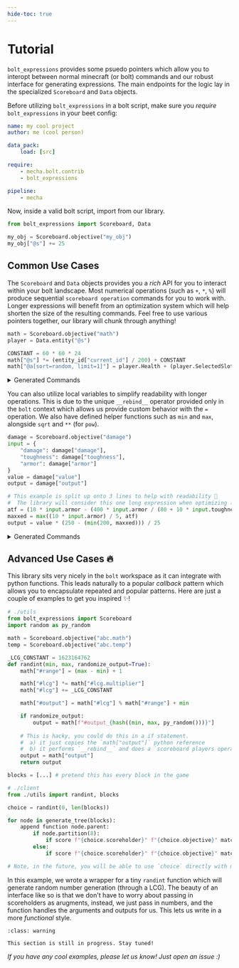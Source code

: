 ```yaml
---
hide-toc: true
---
```


# Tutorial

`bolt_expressions` provides some psuedo pointers which allow you to interopt between normal minecraft (or bolt) commands and our robust interface for generating expressions. The main endpoints for the logic lay in the specialized `Scoreboard` and `Data` objects.

Before utilizing `bolt_expressions` in a bolt script, make sure you *require* `bolt_expressions` in your beet config:

```yaml
name: my cool project
author: me (cool person)

data_pack:
    load: [src]

require:
    - mecha.bolt.contrib
    - bolt_expressions

pipeline:
    - mecha
```

Now, inside a valid bolt script, import from our library.

```py
from bolt_expressions import Scoreboard, Data

my_obj = Scoreboard.objective("my_obj")
my_obj["@s"] += 25
```

## Common Use Cases

The `Scoreboard` and `Data` objects provides you a *rich* API for you to interact within your bolt landscape. Most numerical operations (such as `+`, `*`, `%`) will produce sequential `scoreboard operation` commands for you to work with. Longer expressions will benefit from an optimization system which will help shorten the size of the resulting commands. Feel free to use various pointers together, our library will chunk through anything!

```py
math = Scoreboard.objective("math")
player = Data.entity("@s")

CONSTANT = 60 * 60 * 24
math["@s"] *= (entity_id["current_id"] / 200) + CONSTANT
math["@a[sort=random, limit=1]"] = player.Health + (player.SelectedSlot * 9) / 5
```

<details>

<summary>Generated Commands</summary>

```mcfunction
scoreboard players operation $i0 bolt.expr.temp = current_id entity.id
scoreboard players operation $i0 bolt.expr.temp /= $200 bolt.expr.const
scoreboard players add $i0 bolt.expr.temp 86400
scoreboard players operation @s math *= $i0 bolt.expr.temp

execute store result score @a[sort=random, limit=1] math run data get entity @s SelectedSlot 1
scoreboard players operation @a[sort=random, limit=1] math *= $9 bolt.expr.const
scoreboard players operation @a[sort=random, limit=1] math /= $5 bolt.expr.const
execute store result score $i3 bolt.expr.temp run data get entity @s Health 1
scoreboard players operation @a[sort=random, limit=1] math += $i3 bolt.expr.temp
```

</details>

You can also utilize local variables to simplify readability with longer operations. This is due to the unique `__rebind__` operator provided only in the `bolt` context which allows us provide custom behavior with the `=` operation. We also have defined helper functions such as `min` and `max`, alongside `sqrt` and `**` (for `pow`).

```py
damage = Scoreboard.objective("damage")
input = {
    "damage": damage["damage"],
    "toughness": damage["toughness"],
    "armor": damage["armor"]
}
value = damage["value"]
output = damage["output"]

# This example is split up onto 3 lines to help with readability 📖
#  The library will consider this one long expression when optimizing 🔥
atf = (10 * input.armor - (400 * input.armor / (80 + 10 * input.toughness))) # python local variable
maxxed = max((10 * input.armor) / 5, atf)                                    # still local variable
output = value * (250 - (min(200, maxxed))) / 25                             # ✨ special behavior | generates commands ✨
```

<details>

<summary>Generated Commands</summary>

```mcfunction
scoreboard players set $i0 bolt.expr.temp 10
scoreboard players operation $i0 bolt.expr.temp *= armor damage
scoreboard players operation $i0 bolt.expr.temp /= $5 bolt.expr.const
scoreboard players set $i2 bolt.expr.temp 10
scoreboard players operation $i2 bolt.expr.temp *= armor damage
scoreboard players set $i3 bolt.expr.temp 400
scoreboard players operation $i3 bolt.expr.temp *= armor damage
scoreboard players set $i4 bolt.expr.temp 10
scoreboard players operation $i4 bolt.expr.temp *= toughness damage
scoreboard players add $i4 bolt.expr.temp 80
scoreboard players operation $i3 bolt.expr.temp /= $i4 bolt.expr.temp
scoreboard players operation $i2 bolt.expr.temp -= $i3 bolt.expr.temp
scoreboard players operation $i0 bolt.expr.temp > $i2 bolt.expr.temp
scoreboard players set $i9 bolt.expr.temp 200
scoreboard players operation $i9 bolt.expr.temp < $i0 bolt.expr.temp
scoreboard players set output damage 250
scoreboard players operation output damage -= $i9 bolt.expr.temp
scoreboard players operation output damage *= value damage
scoreboard players operation output damage /= $25 bolt.expr.const
```

</details>

## Advanced Use Cases 🔥

This library sits very nicely in the `bolt` workspace as it can integrate with python functions. This leads naturally to a popular *callback* pattern which allows you to encapsulate repeated and popular patterns. Here are just a couple of examples to get you inspired ✨!

```py
# ./utils
from bolt_expressions import Scoreboard
import random as py_random

math = Scoreboard.objective("abc.math")
temp = Scoreboard.objective("abc.temp")

_LCG_CONSTANT = 1623164762
def randint(min, max, randomize_output=True):
    math["#range"] = (max - min) + 1

    math["#lcg"] *= math["#lcg.multiplier"]
    math["#lcg"] += _LCG_CONSTANT

    math["#output"] = math["#lcg"] % math["#range"] + min

    if randomize_output:
        output = math[f"#output_{hash((min, max, py_random()))}"]
    
    # This is hacky, you could do this in a if statement.
    #  a) it just copies the `math["output"]` python reference
    #  b) it performs `__rebind__` and does a `scoreboard players operation`
    output = math["output"] 
    return output

blocks = [...] # pretend this has every block in the game

# ./client
from ./utils import randint, blocks

choice = randint(0, len(blocks))

for node in generate_tree(blocks):
    append function node.parent:
        if node.partition(8):
            if score f"{choice.scoreholder}" f"{choice.objective}" matches node.range function node.children
        else:
            if score f"{choice.scoreholder}" f"{choice.objective}" matches node.range setblock ~ ~ ~ node.value

# Note, in the future, you will be able to use `choice` directly with mecha commands
```

In this example, we wrote a wrapper for a tiny `randint` function which will generate random number generation (through a LCG). The beauty of an interface like so is that we don't have to worry about passing in scoreholders as arugments, instead, we just pass in numbers, and the function handles the arguments and outputs for us. This lets us write in a more *functional* style.

```{admonition} 🚧 In Construction 🚧
:class: warning

This section is still in progress. Stay tuned!
```

*If you have any cool examples, please let us know! Just open an issue :)*
